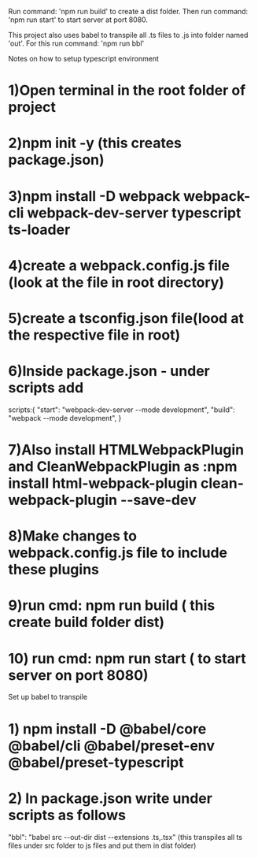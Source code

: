 Run command: 'npm run build' to create a dist folder.
Then run command: 'npm run start' to start server at port 8080.

This project also uses babel to transpile all .ts files to .js into folder named 'out'.
For this run command: 'npm run bbl'

Notes on how to setup typescript environment

# 1)Open terminal in the root folder of project

# 2)npm init -y (this creates package.json)

# 3)npm install -D webpack webpack-cli webpack-dev-server typescript ts-loader

# 4)create a webpack.config.js file (look at the file in root directory)

# 5)create a tsconfig.json file(lood at the respective file in root)

# 6)Inside package.json - under scripts add

scripts:{
"start": "webpack-dev-server --mode development",
"build": "webpack --mode development",
}

# 7)Also install HTMLWebpackPlugin and CleanWebpackPlugin as :npm install html-webpack-plugin clean-webpack-plugin --save-dev

# 8)Make changes to webpack.config.js file to include these plugins

# 9)run cmd: npm run build ( this create build folder dist)

# 10) run cmd: npm run start ( to start server on port 8080)

Set up babel to transpile

# 1) npm install -D @babel/core @babel/cli @babel/preset-env @babel/preset-typescript

# 2) In package.json write under scripts as follows

"bbl": "babel src --out-dir dist --extensions .ts,.tsx"
(this transpiles all ts files under src folder to js files and put them in dist folder)
